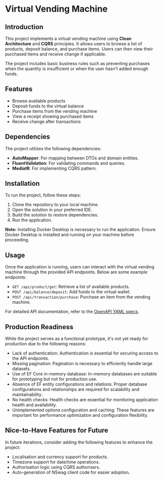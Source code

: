 # Virtual Vending Machine

## Introduction

This project implements a virtual vending machine using **Clean Architecture** and **CQRS** principles. It allows users to browse a list of products, deposit balance, and purchase items. Users can then view their purchased items and receive change if applicable.

The project includes basic business rules such as preventing purchases when the quantity is insufficient or when the user hasn't added enough funds.

## Features

- Browse available products
- Deposit funds to the virtual balance
- Purchase items from the vending machine
- View a receipt showing purchased items
- Receive change after transactions

## Dependencies

The project utilizes the following dependencies:

- **AutoMapper**: For mapping between DTOs and domain entities.
- **FluentValidation**: For validating commands and queries.
- **MediatR**: For implementing CQRS pattern.

## Installation

To run the project, follow these steps:

1. Clone the repository to your local machine.
2. Open the solution in your preferred IDE.
3. Build the solution to restore dependencies.
4. Run the application.

**Note:** Installing Docker Desktop is necessary to run the application. Ensure Docker Desktop is installed and running on your machine before proceeding.

## Usage

Once the application is running, users can interact with the virtual vending machine through the provided API endpoints. Below are some example endpoints:

- `GET /api/product/get`: Retrieve a list of available products.
- `POST /api/balance/deposit`: Add funds to the virtual wallet.
- `POST /api/transaction/purchase`: Purchase an item from the vending machine.

For detailed API documentation, refer to the [OpenAPI YAML specs]([www.google.com](https://app.swaggerhub.com/apis-docs/BARRYGUVENKAYA/vending-machine_api/1.0#/)).

## Production Readiness

While the project serves as a functional prototype, it's not yet ready for production due to the following reasons:

- Lack of authentication: Authentication is essential for securing access to the API endpoints.
- Missing pagination: Pagination is necessary to efficiently handle large datasets.
- Use of EF Core in-memory database: In-memory databases are suitable for prototyping but not for production use.
- Absence of EF entity configurations and relations: Proper database configurations and relationships are required for scalability and maintainability.
- No health checks: Health checks are essential for monitoring application health and availability.
- Unimplemented options configuration and caching: These features are important for performance optimization and configuration flexibility.

## Nice-to-Have Features for Future

In future iterations, consider adding the following features to enhance the project:

- Localisation and currency support for products.
- Timezone support for date/time operations.
- Authorisation logic using CQRS authorisers.
- Auto-generation of NSwag client code for easier adoption.
